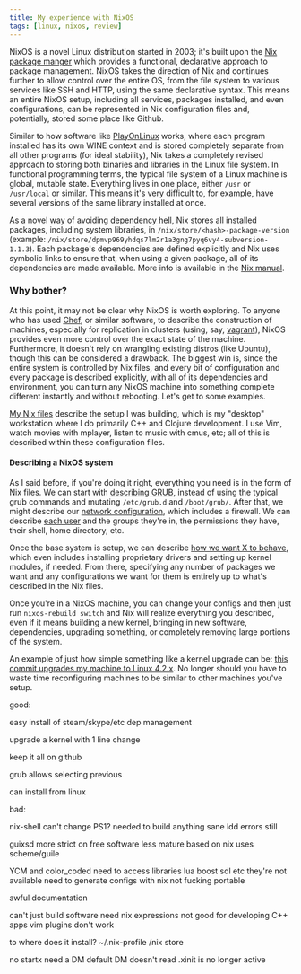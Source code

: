 ```yaml
---
title: My experience with NixOS
tags: [linux, nixos, review]
---
```


NixOS is a novel Linux distribution started in 2003; it's built upon the [Nix
package manger](https://en.wikipedia.org/wiki/Nix_package_manager) which
provides a functional, declarative approach to package management. NixOS takes
the direction of Nix and continues further to allow control over the entire OS,
from the file system to various services like SSH and HTTP, using the same
declarative syntax. This means an entire NixOS setup, including all services,
packages installed, and even configurations, can be represented in
Nix configuration files and, potentially, stored some place like Github.

Similar to how software like
[PlayOnLinux](https://en.wikipedia.org/wiki/PlayOnLinux) works, where each
program installed has its own WINE context and is stored completely separate
from all other programs (for ideal stability), Nix takes a
completely revised approach to storing both binaries and libraries in the Linux
file system. In functional programming terms, the typical file system of
a Linux machine is global, mutable state. Everything lives in one place, either
`/usr` or `/usr/local` or similar. This means it's very difficult to, for
example, have several versions of the same library installed at once.

As a novel way of avoiding [dependency
hell](https://en.wikipedia.org/wiki/Dependency_hell), Nix stores all installed
packages, including system libraries, in `/nix/store/<hash>-package-version`
(example: `/nix/store/dpmvp969yhdqs7lm2r1a3gng7pyq6vy4-subversion-1.1.3`). Each
package's dependencies are defined explicitly and Nix uses symbolic links to
ensure that, when using a given package, all of its dependencies are made
available. More info is available in the [Nix
manual](http://nixos.org/nix/manual/).

### Why bother?
At this point, it may not be clear why NixOS is worth exploring. To anyone who
has used [Chef](https://en.wikipedia.org/wiki/Chef_%28software%29), or similar
software, to describe the construction of machines, especially for replication in
clusters (using, say,
[vagrant](https://en.wikipedia.org/wiki/Vagrant_%28software%29)), NixOS provides
even more control over the exact state of the machine. Furthermore, it doesn't
rely on wrangling existing distros (like Ubuntu), though this can be considered
a drawback. The biggest win is, since the entire system is controlled by Nix
files, and every bit of configuration and every package is described explicitly,
with all of its dependencies and environment, you can turn any NixOS machine
into something complete different instantly and without rebooting. Let's get to
some examples.

[My Nix files](https://github.com/jeaye/nix-files) describe the setup I was
building, which is my "desktop" workstation where I do primarily C++ and Clojure
development. I use Vim, watch movies with mplayer, listen to music with cmus,
etc; all of this is described within these configuration files.


#### Describing a NixOS system
As I said before, if you're doing it right, everything you need is in the form
of Nix files. We can start with [describing
GRUB](https://github.com/jeaye/nix-files/blob/master/grub.nix), instead of using
the typical grub commands and mutating `/etc/grub.d` and `/boot/grub/`. After
that, we might describe our [network
configuration](https://github.com/jeaye/nix-files/blob/master/network.nix),
which includes a firewall. We can describe [each
user](https://github.com/jeaye/nix-files/blob/master/user.nix) and the groups
they're in, the permissions they have, their shell, home directory, etc.

Once the base system is setup, we can describe [how we want X to
behave](https://github.com/jeaye/nix-files/blob/master/x11.nix), which even
includes installing proprietary drivers and setting up kernel modules, if
needed. From there, specifying any number of packages we want and any
configurations we want for them is entirely up to what's described in the Nix
files.

Once you're in a NixOS machine, you can change your configs and then just run
`nixos-rebuild switch` and Nix will realize everything you described, even if it
means building a new kernel, bringing in new software, dependencies, upgrading
something, or completely removing large portions of the system.

An example of just how simple something like a kernel upgrade can be: [this
commit upgrades my machine to Linux
4.2.x](https://github.com/jeaye/nix-files/commit/03fe9397337d13b65700b555525de047760314a5).
No longer should you have to waste time reconfiguring machines to be similar to
other machines you've setup.

good:

easy install of steam/skype/etc
  dep management

upgrade a kernel with 1 line change

keep it all on github

grub allows selecting previous

can install from linux

bad:

nix-shell
  can't change PS1?
  needed to build anything sane
  ldd errors still

guixsd
  more strict on free software
  less mature
  based on nix
  uses scheme/guile

YCM and color_coded
  need to access libraries
    lua boost sdl etc
  they're not available
  need to generate configs with nix
    not fucking portable

awful documentation

can't just build software
  need nix expressions
  not good for developing C++ apps
  vim plugins don't work

to where does it install?
  ~/.nix-profile
  /nix store

no startx
  need a DM
  default DM doesn't read .xinit
    is no longer active
